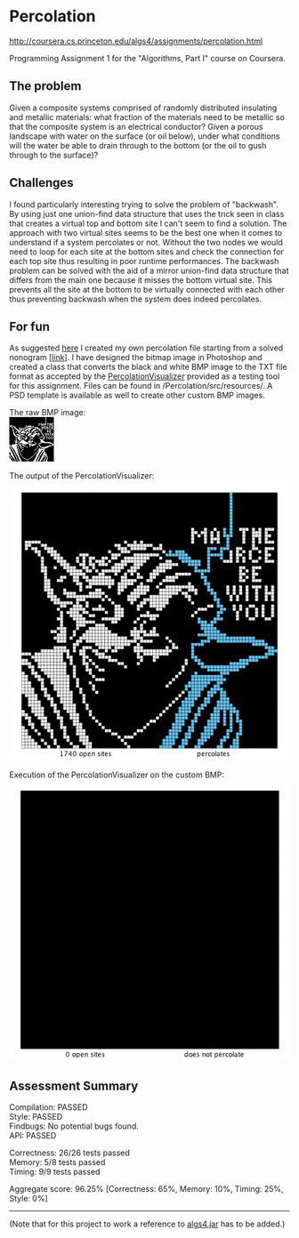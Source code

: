 # Percolation

http://coursera.cs.princeton.edu/algs4/assignments/percolation.html

Programming Assignment 1 for the "Algorithms, Part I" course on Coursera.

## The problem
Given a composite systems comprised of randomly distributed insulating and metallic materials: what fraction of the materials need to be metallic so that the composite system is an electrical conductor? Given a porous landscape with water on the surface (or oil below), under what conditions will the water be able to drain through to the bottom (or the oil to gush through to the surface)?

## Challenges
I found particularly interesting trying to solve the problem of "backwash". By using just one union-find data structure that uses the trick seen in class that creates a virtual top and bottom site I can't seem to find a solution. The approach with two virtual sites seems to be the best one when it comes to understand if a system percolates or not. Without the two nodes we would need to loop for each site at the bottom sites and check the connection for each top site thus resulting in poor runtime performances.
The backwash problem can be solved with the aid of a mirror union-find data structure that differs from the main one because it misses the bottom virtual site. This prevents all the site at the bottom to be virtually connected with each other thus preventing backwash when the system does indeed percolates.

## For fun
As suggested [here](http://coursera.cs.princeton.edu/algs4/assignments/percolation.html) I created my own percolation file starting from a solved nonogram [[link](http://en.japonskie.ru/pics/full/master_yoda.gif)]. I have designed the bitmap image in Photoshop and created a class that converts the black and white BMP image to the TXT file format as accepted by the [PercolationVisualizer](http://coursera.cs.princeton.edu/algs4/testing/percolation/PercolationVisualizer.java) provided as a testing tool for this assignment. Files can be found in /Percolation/src/resources/. A PSD template is available as well to create other custom BMP images.

The raw BMP image:  
![BMP image](/Percolation/src/resources/yoda-80.bmp?raw=true)  

The output of the PercolationVisualizer:  
![PercolationVisualizer out image](/Percolation/src/resources/yoda-80.png?raw=true) 

Execution of the PercolationVisualizer on the custom BMP:  
![PercolationVisualizer animation](/Percolation/src/resources/yoda-80.gif?raw=true)

## Assessment Summary
Compilation:  PASSED  
Style:        PASSED  
Findbugs:     No potential bugs found.  
API:          PASSED

Correctness:  26/26 tests passed  
Memory:       5/8 tests passed  
Timing:       9/9 tests passed

Aggregate score: 96.25% [Correctness: 65%, Memory: 10%, Timing: 25%, Style: 0%]

------
(Note that for this project to work a reference to [algs4.jar](http://algs4.cs.princeton.edu/code/algs4.jar) has to be added.) 
